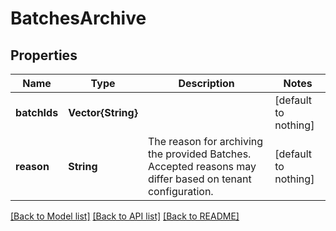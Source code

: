# BatchesArchive


## Properties
Name | Type | Description | Notes
------------ | ------------- | ------------- | -------------
**batchIds** | **Vector{String}** |  | [default to nothing]
**reason** | **String** | The reason for archiving the provided Batches. Accepted reasons may differ based on tenant configuration.  | [default to nothing]


[[Back to Model list]](../README.md#models) [[Back to API list]](../README.md#api-endpoints) [[Back to README]](../README.md)


